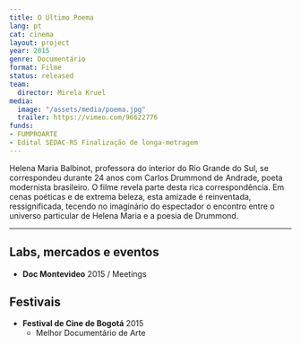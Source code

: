 ```yaml
---
title: O Último Poema
lang: pt
cat: cinema
layout: project
year: 2015
genre: Documentário
format: Filme
status: released
team:
  director: Mirela Kruel
media:
  image: "/assets/media/poema.jpg"
  trailer: https://vimeo.com/96622776
funds:
- FUMPROARTE
- Edital SEDAC-RS Finalização de longa-metragem
---
```


Helena Maria Balbinot, professora do interior do Rio Grande do Sul, se correspondeu durante 24 anos com Carlos Drummond de Andrade, poeta modernista brasileiro. O filme revela parte desta rica correspondência. Em cenas poéticas e de extrema beleza, esta amizade é reinventada, ressignificada, tecendo no imaginário do espectador o encontro entre o universo particular de Helena Maria e a poesia de Drummond.

---

## Labs, mercados e eventos
* **Doc Montevideo** 2015 / Meetings

## Festivais
* **Festival de Cine de Bogotá** 2015
  * Melhor Documentário de Arte
